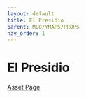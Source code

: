 ```yaml
---
layout: default
title: El Presidio
parent: MLO/YMAPS/PROPS
nav_order: 1
---
```


# El Presidio

[Asset Page](https://google.com/)